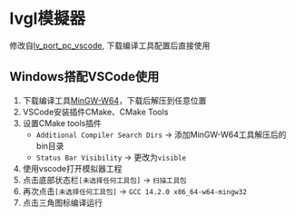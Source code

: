 # lvgl模擬器
修改自[lv_port_pc_vscode](https://github.com/lvgl/lv_port_pc_vscode), 下载编译工具配置后直接使用

## Windows搭配VSCode使用
1. 下载编译工具[MinGW-W64](https://github.com/niXman/mingw-builds-binaries/releases/download/14.2.0-rt_v12-rev1/x86_64-14.2.0-release-posix-seh-ucrt-rt_v12-rev1.7z)，下载后解压到任意位置
2. VSCode安装插件CMake、CMake Tools
3. 设置CMake tools插件
   *  `Additional Compiler Search Dirs` -> 添加MinGW-W64工具解压后的bin目录
   *  `Status Bar Visibility` -> 更改为`visible`
4. 使用vscode打开模拟器工程
5. 点击底部状态栏`[未选择任何工具包]` -> `扫描工具包`
6. 再次点击`[未选择任何工具包]` -> `GCC 14.2.0 x86_64-w64-mingw32`
7. 点击三角图标编译运行